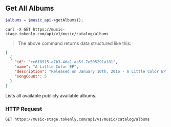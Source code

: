 ## Get All Albums


```php
$albums = $music_api->getAlbums();
```

```shell
curl -X GET https://music-stage.tokenly.com/api/v1/music/catalog/albums
```

> The above command returns data structured like this:

```json
[
  {
    "id": "cc6f8915-a7b3-4da1-aa5f-7e505291a181",
    "name": "A Little Color EP",
    "description": "Released on January 10th, 2016 - A Little Color EP is Adam B. Levine's first release of original music under the name "Mind To Matter" and on the website mindtomatter.org. ",
    "songCount": 5
  }
]
```

Lists all available publicly available albums.

### HTTP Request

`GET https://music-stage.tokenly.com/api/v1/music/catalog/albums`

